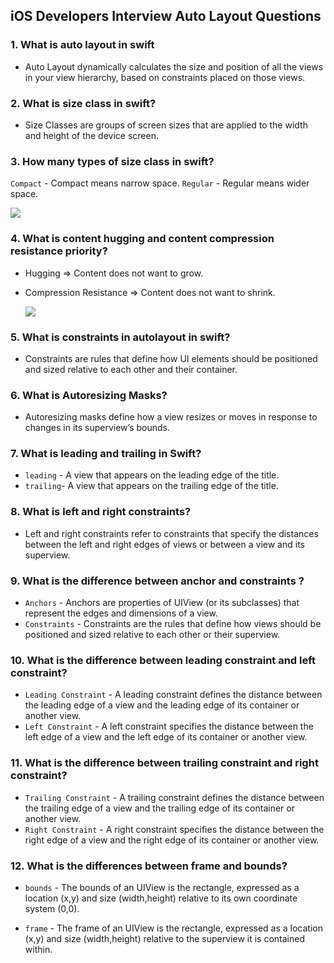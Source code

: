 ## iOS Developers Interview Auto Layout Questions

### 1. What is auto layout in swift
  - Auto Layout dynamically calculates the size and position of all the views in your view hierarchy, based on constraints placed on those views.
    
### 2. What is size class in swift?
  - Size Classes are groups of screen sizes that are applied to the width and height of the device screen.
    
### 3. How many types of size class in swift?
   `Compact` - Compact means narrow space.
   `Regular` - Regular means wider space.

   ![](https://miro.medium.com/v2/resize:fit:1400/format:webp/1*lOlo8WRtw-C37NSyZES5yQ.png)

### 4. What is content hugging and content compression resistance priority?
   - Hugging => Content does not want to grow.
   - Compression Resistance => Content does not want to shrink.
     
     ![](https://miro.medium.com/v2/resize:fit:2000/1*rIGewLhCwKyVkbXuI-ar8g.png)
     
### 5. What is constraints in autolayout in swift?
   - Constraints are rules that define how UI elements should be positioned and sized relative to each other and their container.
     
### 6. What is Autoresizing Masks?
   - Autoresizing masks define how a view resizes or moves in response to changes in its superview’s bounds.
     
### 7. What is leading and trailing in Swift?
  - `leading` - A view that appears on the leading edge of the title.
  - `trailing`- A view that appears on the trailing edge of the title.

### 8. What is left and right constraints?
  - Left and right constraints refer to constraints that specify the distances between the left and right edges of views or between a view and its superview.
    
### 9. What is the difference between anchor and constraints ?
  - `Anchors` - Anchors are properties of UIView (or its subclasses) that represent the edges and dimensions of a view.
  - `Constraints` - Constraints are the rules that define how views should be positioned and sized relative to each other or their superview.
    
### 10. What is the difference between leading constraint and left constraint?
  - `Leading Constraint` - A leading constraint defines the distance between the leading edge of a view and the leading edge of its container or another view.
  - `Left Constraint` - A left constraint specifies the distance between the left edge of a view and the left edge of its container or another view.

### 11. What is the difference between trailing constraint and right constraint?
  - `Trailing Constraint` - A trailing constraint defines the distance between the trailing edge of a view and the trailing edge of its container or another view.
  - `Right Constraint` - A right constraint specifies the distance between the right edge of a view and the right edge of its container or another view.

### 12. What is the differences between frame and bounds?
 - `bounds`
       -  The bounds of an UIView is the rectangle, expressed as a location (x,y) and size 
          (width,height) relative to its own coordinate system (0,0).

- `frame`
       - The frame of an UIView is the rectangle, expressed as a location (x,y) and size 
         (width,height) relative to the superview it is contained within.
